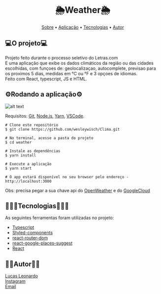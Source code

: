 <h1 align="center">🌦️Weather🌦️</h1>

<p align="center">  <a href="#sobre">Sobre</a> • <a href="#aplicacao">Aplicação</a>  • <a href="#techs">Tecnologias</a> • <a href="#autor">Autor</a>


  <h2 id="sobre">💻O projeto💻</h2>
  Projeto feito durante o processo seletivo do Letras.com</br>
  E uma aplicação que exibe os dados climáticos da região ou das cidades escolhidas, com funçoes de:
  geolocalizaçao, autocomplete, previsao para os proximos 5 dias, medidas em °C ou °F e 3 opçoes de idiomas.</br>
  Feito com React, typescript, JS e HTML.

<h2 id="aplicacao">⚙️Rodando a aplicação⚙️</h2>

![alt text](https://imgflip.com/gif/6p9qz0)

Requisitos:  [Git](https://git-scm.com/),  [Node.js](https://nodejs.org/en/),  [Yarn](https://yarnpkg.com/), [VSCode](https://code.visualstudio.com/).

```
# Clone este repositório
$ git clone https://github.com/wesleywisch/Clima.git

# No terminal, acesse a pasta do projeto
$ cd weather

# Instale as dependências
$ yarn install

# Execute a aplicação
$ yarn start

# O app estará disponível no seu browser pelo endereço - http://localhost:3000
```

Obs: precisa pegar a sua chave api do [OpenWeather](https://openweathermap.org/api) e do [GoogleCloud](https://cloud.google.com/apis)
 
 <h2 id="techs">👨🏻‍💻Tecnologias👨🏻‍💻</h2>
 As seguintes ferramentas foram utilizadas no projeto:

- [Typescript]()
- [Styled-components]()
- [react-router-dom]()
- [react-google-places-suggest]()
- [React]()

 <h2 id="autor">🧔🏻Autor🧔🏻</h2>

[Lucas Leonardo](https://www.linkedin.com/in/lucas-leonardo-9567b6187/)</br>
[Instagram](https://www.instagram.com/caslu_jpg/)</br>
[Email](caslujpg@gmail.com)
